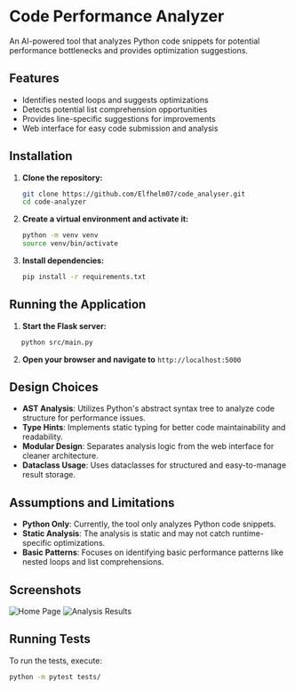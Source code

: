 # Code Performance Analyzer

An AI-powered tool that analyzes Python code snippets for potential performance bottlenecks and provides optimization suggestions.

## Features

- Identifies nested loops and suggests optimizations
- Detects potential list comprehension opportunities
- Provides line-specific suggestions for improvements
- Web interface for easy code submission and analysis

## Installation

1. **Clone the repository:**

   ```bash
   git clone https://github.com/Elfhelm07/code_analyser.git
   cd code-analyzer
   ```

   

2. **Create a virtual environment and activate it:**

   ```bash
   python -m venv venv
   source venv/bin/activate
   ```

   

3. **Install dependencies:**
   ```bash
   pip install -r requirements.txt
   ```



## Running the Application

1. **Start the Flask server:**
```   bash
   python src/main.py
```

2. **Open your browser and navigate to** `http://localhost:5000`

## Design Choices

- **AST Analysis**: Utilizes Python's abstract syntax tree to analyze code structure for performance issues.
- **Type Hints**: Implements static typing for better code maintainability and readability.
- **Modular Design**: Separates analysis logic from the web interface for cleaner architecture.
- **Dataclass Usage**: Uses dataclasses for structured and easy-to-manage result storage.

## Assumptions and Limitations

- **Python Only**: Currently, the tool only analyzes Python code snippets.
- **Static Analysis**: The analysis is static and may not catch runtime-specific optimizations.
- **Basic Patterns**: Focuses on identifying basic performance patterns like nested loops and list comprehensions.

## Screenshots

![Home Page](screenshots/home_page.png)
![Analysis Results](screenshots/analysis_results.png)

## Running Tests

To run the tests, execute:

```bash
python -m pytest tests/
```
